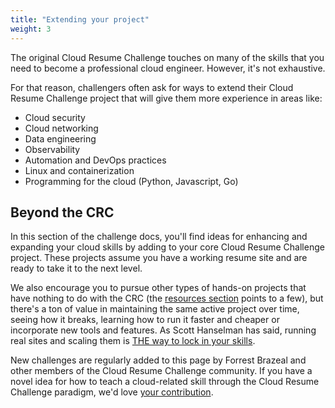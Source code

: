 ```yaml
---
title: "Extending your project"
weight: 3
---
```


The original Cloud Resume Challenge touches on many of the skills that you need to become a professional cloud engineer. However, it's not exhaustive. 

For that reason, challengers often ask for ways to extend their Cloud Resume Challenge project that will give them more experience in areas like:
* Cloud security
* Cloud networking
* Data engineering
* Observability
* Automation and DevOps practices
* Linux and containerization
* Programming for the cloud (Python, Javascript, Go)

## Beyond the CRC
In this section of the challenge docs, you'll find ideas for enhancing and expanding your cloud skills by adding to your core Cloud Resume Challenge project. These projects assume you have a working resume site and are ready to take it to the next level.

We also encourage you to pursue other types of hands-on projects that have nothing to do with the CRC (the [resources section](../resources/) points to a few), but there's a ton of value in maintaining the same active project over time, seeing how it breaks, learning how to run it faster and cheaper or incorporate new tools and features. As Scott Hanselman has said, running real sites and scaling them is [THE way to lock in your skills](https://twitter.com/shanselman/status/1507571200024735747).

New challenges are regularly added to this page by Forrest Brazeal and other members of the Cloud Resume Challenge community. If you have a novel idea for how to teach a cloud-related skill through the Cloud Resume Challenge paradigm, we'd love [your contribution](../contribute).
